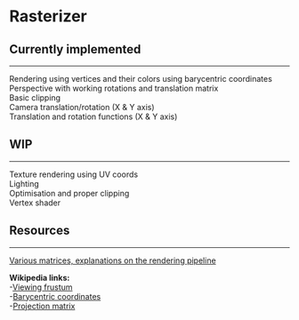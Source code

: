 # Rasterizer

## Currently implemented
---
Rendering using vertices and their colors using barycentric coordinates  
Perspective with working rotations and translation matrix  
Basic clipping  
Camera translation/rotation (X & Y axis)  
Translation and rotation functions (X & Y axis)  


## WIP
---
Texture rendering using UV coords  
Lighting  
Optimisation and proper clipping  
Vertex shader  


## Resources
---
[Various matrices, explanations on the rendering pipeline](https://stanford.edu/class/ee267/lectures/lecture2.pdf)  

**Wikipedia links:**  
-[Viewing frustum](https://en.wikipedia.org/wiki/Viewing_frustum#/media/File:ViewFrustum.svg)  
-[Barycentric coordinates](https://en.wikipedia.org/wiki/Barycentric_coordinate_system#Relationship_with_Cartesian_or_affine_coordinates)  
-[Projection matrix](https://en.wikipedia.org/wiki/Projection_matrix)